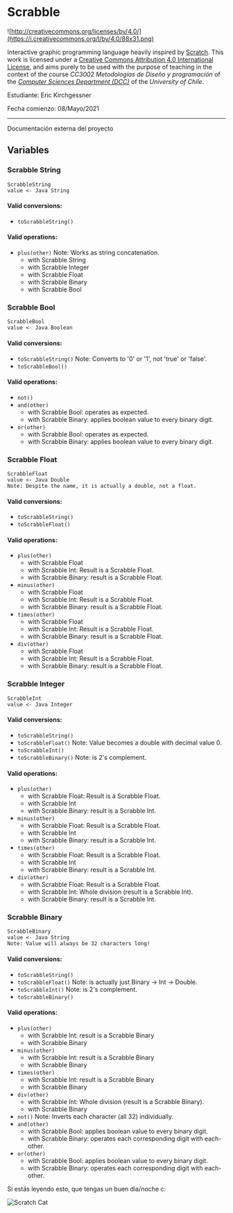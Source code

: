 # Scrabble

![http://creativecommons.org/licenses/by/4.0/](https://i.creativecommons.org/l/by/4.0/88x31.png)

Interactive graphic programming language heavily inspired by 
[Scratch](https://scratch.mit.edu).
This work is licensed under a
[Creative Commons Attribution 4.0 International License](http://creativecommons.org/licenses/by/4.0/), 
and aims purely to be used with the purpose of teaching in the context of the course 
_CC3002 Metodologías de Diseño y programación_ of the 
[_Computer Sciences Department (DCC)_](https://www.dcc.uchile.cl) of the 
_University of Chile_.

Estudiante: Eric Kirchgessner

Fecha comienzo: 08/Mayo/2021

---
Documentación externa del proyecto


## Variables

### Scrabble String
    ScrabbleString
    value <- Java String
#### Valid conversions:
* `toScrabbleString()`
#### Valid operations:
* `plus(other)` Note: Works as string concatenation.
  * with Scrabble String
  * with Scrabble Integer
  * with Scrabble Float
  * with Scrabble Binary
  * with Scrabble Bool


### Scrabble Bool
    ScrabbleBool
    value <- Java Boolean
#### Valid conversions:
* `toScrabbleString()` Note: Converts to '0' or '1', not 'true' or 'false'.
* `toScrabbleBool()`
#### Valid operations:
* `not()`
* `and(other)`
  * with Scrabble Bool: operates as expected.
  * with Scrabble Binary: applies boolean value to every binary digit.
* `or(other)`
  * with Scrabble Bool: operates as expected.
  * with Scrabble Binary: applies boolean value to every binary digit.


### Scrabble Float
    ScrabbleFloat
    value <- Java Double
    Note: Despite the name, it is actually a double, not a float.
#### Valid conversions:
* `toScrabbleString()`
* `toScrabbleFloat()`
#### Valid operations:
* `plus(other)`
  * with Scrabble Float
  * with Scrabble Int: Result is a Scrabble Float.
  * with Scrabble Binary: result is a Scrabble Float. 
* `minus(other)`
  * with Scrabble Float
  * with Scrabble Int: Result is a Scrabble Float.
  * with Scrabble Binary: result is a Scrabble Float. 
* `times(other)`
  * with Scrabble Float
  * with Scrabble Int: Result is a Scrabble Float.
  * with Scrabble Binary: result is a Scrabble Float. 
* `div(other)`
  * with Scrabble Float
  * with Scrabble Int: Result is a Scrabble Float.
  * with Scrabble Binary: result is a Scrabble Float. 


### Scrabble Integer
    ScrabbleInt
    value <- Java Integer
#### Valid conversions:
* `toScrabbleString()`
* `toScrabbleFloat()` Note: Value becomes a double with decimal value 0.
* `toScrabbleInt()`
* `toScrabbleBinary()` Note: is 2's complement.
#### Valid operations:
* `plus(other)`
  * with Scrabble Float: Result is a Scrabble Float.
  * with Scrabble Int
  * with Scrabble Binary: result is a Scrabble Int.
* `minus(other)`
  * with Scrabble Float: Result is a Scrabble Float.
  * with Scrabble Int
  * with Scrabble Binary: result is a Scrabble Int.
* `times(other)`
  * with Scrabble Float: Result is a Scrabble Float.
  * with Scrabble Int
  * with Scrabble Binary: result is a Scrabble Int.
* `div(other)`
  * with Scrabble Float: Result is a Scrabble Float.
  * with Scrabble Int: Whole division (result is a Scrabble Int).
  * with Scrabble Binary: result is a Scrabble Int.

### Scrabble Binary
    ScrabbleBinary
    value <- Java String
    Note: Value will always be 32 characters long!
#### Valid conversions:
* `toScrabbleString()`
* `toScrabbleFloat()` Note: is actually just Binary -> Int -> Double.
* `toScrabbleInt()` Note: is 2's complement.
* `toScrabbleBinary()`
#### Valid operations:
* `plus(other)`
  * with Scrabble Int: result is a Scrabble Binary
  * with Scrabble Binary
* `minus(other)`
  * with Scrabble Int: result is a Scrabble Binary
  * with Scrabble Binary
* `times(other)`
  * with Scrabble Int: result is a Scrabble Binary
  * with Scrabble Binary
* `div(other)`
  * with Scrabble Int: Whole division (result is a Scrabble Binary).
  * with Scrabble Binary
* `not()` Note: Inverts each character (all 32) individually.
* `and(other)`
  * with Scrabble Bool: applies boolean value to every binary digit.
  * with Scrabble Binary: operates each corresponding digit with each-other.
* `or(other)`
  * with Scrabble Bool: applies boolean value to every binary digit.
  * with Scrabble Binary: operates each corresponding digit with each-other.












Si estás leyendo esto, que tengas un buen dia/noche c:

![Scratch Cat](https://en.scratch-wiki.info/w/images/thumb/ScratchCat-Small.png/200px-ScratchCat-Small.png)

